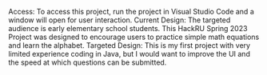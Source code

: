 Access: To access this project, run the project in Visual Studio Code and a window will open for user interaction.
Current Design: The targeted audience is early elementary school students. This HackRU Spring 2023 Project was designed to encourage users to practice simple math equations and learn the alphabet.
Targeted Design: This is my first project with very limited experience coding in Java, but I would want to improve the UI and the speed at which questions can be submitted.
